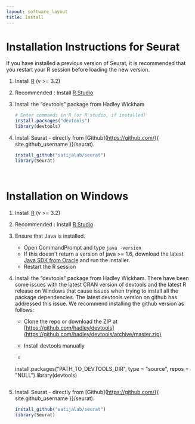 ```yaml
---
layout: software_layout
title: Install
---
```


# Installation Instructions for Seurat
If you have installed a previous version of Seurat, it is recommended that you restart your R session before loading the new version.

1. Install [R](https://www.r-project.org/) (v >= 3.2)
2. Recommended : Install [R Studio](https://www.rstudio.com/)
3. Install the “devtools” package from Hadley Wickham

   ```r
   # Enter commands in R (or R studio, if installed)
   install.packages("devtools")
   library(devtools)
   ```
4. Install Seurat - directly from [Github](https://github.com/{{ site.github_username }}/seurat).


   ```r
   install_github("satijalab/seurat")
   library(Seurat)
   ```


<br>

# Installation on Windows
1. Install [R](https://www.r-project.org/) (v >= 3.2)
2. Recommended : Install [R Studio](https://www.rstudio.com/)
3. Ensure that Java is installed.
	* Open CommandPrompt and type ```java -version```
	* If this doesn't return a version of java >= 1.6, download the latest [Java SDK from Oracle](http://www.oracle.com/technetwork/java/javase/downloads/jdk8-downloads-2133151.html) and run the installer.
	* Restart the R session
4. Install the “devtools” package from Hadley Wickham. There have been some issues with the latest CRAN version of devtools and the latest R release on Windows that cause issues when trying to install all the package dependencies. The latest devtools version on github has addressed this issue. We recommend installing the github version as follows:
	* Clone the repo or download the ZIP at [https://github.com/hadley/devtools](https://github.com/hadley/devtools/archive/master.zip)
	* Install devtools manually

	* ```r
   install.packages("PATH_TO_DEVTOOLS_DIR", type = "source", repos = "NULL")
   library(devtools)
   ```
5. Install Seurat - directly from [Github](https://github.com/{{ site.github_username }}/seurat).

   ```r
   install_github("satijalab/seurat")
   library(Seurat)
   ```
